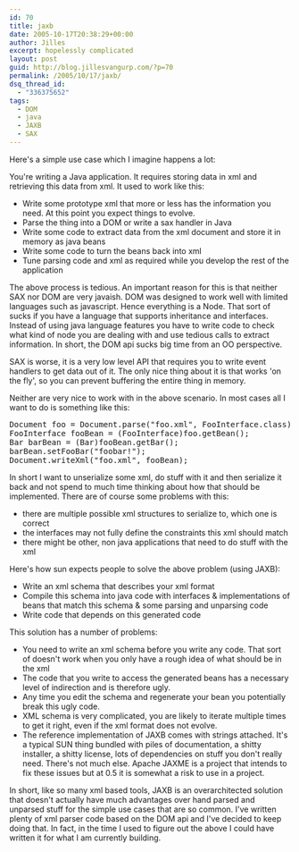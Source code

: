```yaml
---
id: 70
title: jaxb
date: 2005-10-17T20:38:29+00:00
author: Jilles
excerpt: hopelessly complicated
layout: post
guid: http://blog.jillesvangurp.com/?p=70
permalink: /2005/10/17/jaxb/
dsq_thread_id:
  - "336375652"
tags:
  - DOM
  - java
  - JAXB
  - SAX
---
```

Here's a simple use case which I imagine happens a lot:

You're writing a Java application. It requires storing data in xml and retrieving this data from xml. It used to work like this:
<ul>
<li>Write some prototype xml that more or less has the information you need. At this point you expect things to evolve.</li>
<li>Parse the thing into a DOM or write a sax handler in Java</li>
<li>Write some code to extract data from the xml document and store it in memory as java beans</li>
<li>Write some code to turn the beans back into xml</li>
<li>Tune parsing code and xml as required while you develop the rest of the application</li>
</ul>

The above process is tedious. An important reason for this is that neither SAX nor DOM are very javaish. DOM was designed to work well with limited languages such as javascript. Hence everything is a Node. That sort of sucks if you have a language that supports inheritance and interfaces. Instead of using java language features you have to write code to check what kind of node you are dealing with and use tedious calls to extract information. In short, the DOM api sucks big time from an OO perspective.

SAX is worse, it is a very low level API that requires you to write event handlers to get data out of it. The only nice thing about it is that works 'on the fly', so you can prevent buffering the entire thing in memory. 

Neither are very nice to work with in the above scenario. In most cases all I want to do is something like this:
<pre>
Document foo = Document.parse("foo.xml", FooInterface.class);
FooInterface fooBean = (FooInterface)foo.getBean();
Bar barBean = (Bar)fooBean.getBar();
barBean.setFooBar("foobar!");
Document.writeXml("foo.xml", fooBean);
</pre>

In short I want to unserialize some xml, do stuff with it and then serialize it back and not spend to much time thinking about how that should be implemented. There are of course some problems with this: 
<ul>
<li>there are multiple possible xml structures to serialize to, which one is correct</li>
<li>the interfaces may not fully define the constraints this xml should match</li>
<li>there might be other, non java applications that need to do stuff with the xml</li>
</ul>

Here's how sun expects people to solve the above problem (using JAXB):
<ul>
<li>Write an xml schema that describes your xml format</li>
<li>Compile this schema into java code with interfaces & implementations of beans that match this schema & some parsing and unparsing code</li>
<li>Write code that depends on this generated code</li>
</ul>

This solution has a number of problems:
<ul>
<li>You need to write an xml schema before you write any code. That sort of doesn't work when you only have a rough idea of what should be in the xml</li>
<li>The code that you write to access the generated beans has a necessary level of indirection and is therefore ugly.</li>
<li>Any time you edit the schema and regenerate your bean you potentially break this ugly code.</li>
<li>XML schema is very complicated, you are likely to iterate multiple times to get it right, even if the xml format does not evolve.</li>
<li>The reference implementation of JAXB comes with strings attached. It's a typical SUN thing bundled with piles of documentation, a shitty installer, a shitty license, lots of dependencies on stuff you don't really need. There's not much else. Apache JAXME is a project that intends to fix these issues but at 0.5 it is somewhat a risk to use in a project.</li>
</ul>

In short, like so many xml based tools, JAXB is an overarchitected solution that doesn't actually have much advantages over hand parsed and unparsed stuff for the simple use cases that are so common. I've written plenty of xml parser code based on the DOM api and I've decided to keep doing that. In fact, in the time I used to figure out the above I could have written it for what I am currently building.